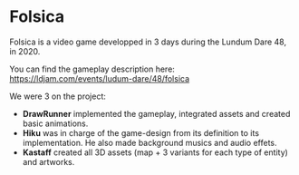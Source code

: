 # Folsica

Folsica is a video game developped in 3 days during the Lundum Dare 48, in 2020.

You can find the gameplay description here: https://ldjam.com/events/ludum-dare/48/folsica

We were 3 on the project:

* **DrawRunner** implemented the gameplay, integrated assets and created basic animations. 
* **Hiku** was in charge of the game-design from its definition to its implementation. He also made background musics and audio effets. 
* **Kastaff** created all 3D assets (map + 3 variants for each type of entity) and artworks. 
